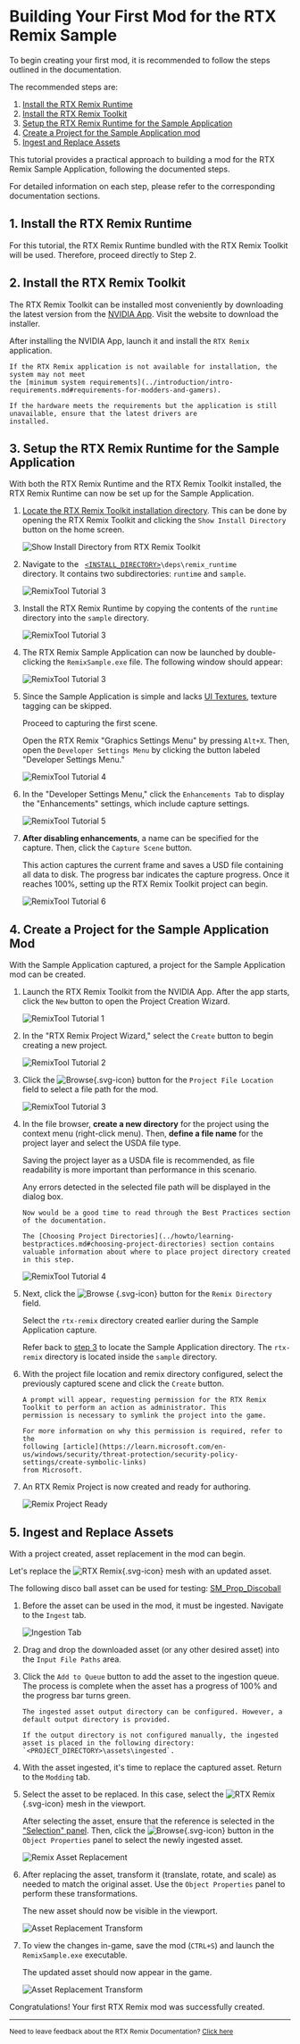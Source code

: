 # Building Your First Mod for the RTX Remix Sample

To begin creating your first mod, it is recommended to follow the steps outlined in the documentation.

The recommended steps are:

1. [Install the RTX Remix Runtime](../installation/install-runtime.md)
2. [Install the RTX Remix Toolkit](../installation/install-toolkit.md)
3. [Setup the RTX Remix Runtime for the Sample Application](../gettingstarted/learning-runtimesetup.md)
4. [Create a Project for the Sample Application mod](../gettingstarted/learning-toolkitsetup.md)
5. [Ingest and Replace Assets](../howto/learning-assets.md)

This tutorial provides a practical approach to building a mod for the RTX Remix Sample Application, following the
documented steps.

For detailed information on each step, please refer to the corresponding documentation sections.

## 1. Install the RTX Remix Runtime

For this tutorial, the RTX Remix Runtime bundled with the RTX Remix Toolkit will be used. Therefore, proceed directly to
Step 2.

## 2. Install the RTX Remix Toolkit

The RTX Remix Toolkit can be installed most conveniently by downloading the latest version from
the [NVIDIA App](https://www.nvidia.com/en-us/software/nvidia-app/). Visit the website to download the installer.

After installing the NVIDIA App, launch it and install the `RTX Remix` application.

```{important}
If the RTX Remix application is not available for installation, the system may not meet
the [minimum system requirements](../introduction/intro-requirements.md#requirements-for-modders-and-gamers).

If the hardware meets the requirements but the application is still unavailable, ensure that the latest drivers are
installed.
```

## 3. Setup the RTX Remix Runtime for the Sample Application

With both the RTX Remix Runtime and the RTX Remix Toolkit installed, the RTX Remix Runtime can now be set up for the
Sample Application.

1. [Locate the RTX Remix Toolkit installation directory](../remix-faq.md#how-can-i-locate-the-rtx-remix-toolkit-installation-folder).
   This can be done by opening the RTX Remix Toolkit and clicking the `Show Install Directory` button on the home
   screen.

   ![Show Install Directory from RTX Remix Toolkit](../data/images/remix-install-001.png)

2. Navigate to the
   <code>
   [<INSTALL_DIRECTORY>](../remix-faq.md#how-can-i-locate-the-rtx-remix-toolkit-installation-folder)\deps\remix_runtime
   </code>
   directory. It contains two subdirectories: `runtime` and `sample`.

   ![RemixTool Tutorial 3](../data/images/remix_907.png)

3. Install the RTX Remix Runtime by copying the contents of the `runtime` directory into the `sample` directory.

   ![RemixTool Tutorial 3](../data/images/remix_908.png)

4. The RTX Remix Sample Application can now be launched by double-clicking the `RemixSample.exe` file. The following
   window should appear:

   ![RemixTool Tutorial 3](../data/images/remix_909.png)

5. Since the Sample Application is simple and
   lacks [UI Textures](../gettingstarted/learning-runtimesetup.md#setting-up-ui-textures), texture tagging can be
   skipped.

   Proceed to capturing the first scene.

   Open the RTX Remix "Graphics Settings Menu" by pressing `Alt+X`. Then, open the `Developer Settings Menu` by clicking
   the button labeled "Developer Settings Menu."

   ![RemixTool Tutorial 4](../data/images/remix_910.png)

6. In the "Developer Settings Menu," click the `Enhancements Tab` to display the "Enhancements" settings, which include
   capture settings.

   ![RemixTool Tutorial 5](../data/images/remix_911.png)

7. **After disabling enhancements**, a name can be specified for the capture. Then, click the `Capture Scene` button.

   This action captures the current frame and saves a USD file containing all data to disk. The progress bar indicates
   the capture progress. Once it reaches 100%, setting up the RTX Remix Toolkit project can begin.

   ![RemixTool Tutorial 6](../data/images/remix_912.png)

## 4. Create a Project for the Sample Application Mod

With the Sample Application captured, a project for the Sample Application mod can be created.

1. Launch the RTX Remix Toolkit from the NVIDIA App. After the app starts, click the `New` button to open the Project
   Creation Wizard.

   ![RemixTool Tutorial 1](../data/images/remix_913.png)

2. In the "RTX Remix Project Wizard," select the `Create` button to begin creating a new project.

   ![RemixTool Tutorial 2](../data/images/remix_914.png)

3. Click the
   ![Browse](../../source/extensions/lightspeed.trex.app.resources/data/icons/folder_open.svg){.svg-icon} button for the
   `Project File Location` field to select a file path for the mod.

   ![RemixTool Tutorial 3](../data/images/remix_915.png)

4. In the file browser, **create a new directory** for the project using the context menu (right-click menu). Then,
   **define a file name** for the project layer and select the USDA file type.

   Saving the project layer as a USDA file is recommended, as file readability is more important than performance in
   this scenario.

   Any errors detected in the selected file path will be displayed in the dialog box.

   ```{seealso}
   Now would be a good time to read through the Best Practices section of the documentation.

   The [Choosing Project Directories](../howto/learning-bestpractices.md#choosing-project-directories) section contains
   valuable information about where to place project directory created in this step.
   ```

   ![RemixTool Tutorial 4](../data/images/remix_916.png)

5. Next, click the ![Browse](../../source/extensions/lightspeed.trex.app.resources/data/icons/folder_open.svg)
   {.svg-icon} button for the `Remix Directory` field.

   Select the `rtx-remix` directory created earlier during the Sample Application capture.

   Refer back to [step 3](#3-setup-the-rtx-remix-runtime-for-the-sample-application) to locate the Sample Application
   directory. The `rtx-remix` directory is located inside the `sample` directory.

6. With the project file location and remix directory configured, select the previously captured scene and click the
   `Create` button.

   ```{note}
   A prompt will appear, requesting permission for the RTX Remix Toolkit to perform an action as administrator. This
   permission is necessary to symlink the project into the game.

   For more information on why this permission is required, refer to the
   following [article](https://learn.microsoft.com/en-us/windows/security/threat-protection/security-policy-settings/create-symbolic-links)
   from Microsoft.
   ```

7. An RTX Remix Project is now created and ready for authoring.

   ![Remix Project Ready](../data/images/remix-remixtutorial-003.png)

## 5. Ingest and Replace Assets

With a project created, asset replacement in the mod can begin.

Let's replace the ![RTX Remix](../../source/extensions/lightspeed.trex.app.resources/data/icons/categories.svg){.svg-icon}
mesh with an updated asset.

The following disco ball asset can be used for testing:
[SM_Prop_Discoball](https://d4i3qtqj3r0z5.cloudfront.net/SM_Prop_DiscoBall%402.zip)

1. Before the asset can be used in the mod, it must be ingested. Navigate to the `Ingest` tab.

   ![Ingestion Tab](../data/images/remix-ingestion-tab.png)

2. Drag and drop the downloaded asset (or any other desired asset) into the `Input File Paths` area.

3. Click the `Add to Queue` button to add the asset to the ingestion queue. The process is complete when the asset has a
   progress of 100% and the progress bar turns green.

   ```{tip}
   The ingested asset output directory can be configured. However, a default output directory is provided.

   If the output directory is not configured manually, the ingested asset is placed in the following directory:
   `<PROJECT_DIRECTORY>\assets\ingested`.
   ```

4. With the asset ingested, it's time to replace the captured asset. Return to the `Modding` tab.

5. Select the asset to be replaced. In this case, select
   the ![RTX Remix](../../source/extensions/lightspeed.trex.app.resources/data/icons/categories.svg){.svg-icon} mesh in
   the viewport.

   After selecting the asset, ensure that the reference is selected in
   the ["Selection" panel](../howto/learning-toolkit.md#selection-panel). Then, click
   the ![Browse](../../source/extensions/lightspeed.trex.app.resources/data/icons/folder_open.svg){.svg-icon} button in
   the `Object Properties` panel to select the newly ingested asset.

   ![Remix Asset Replacement](../data/images/remix-remixtutorial-004.png)

6. After replacing the asset, transform it (translate, rotate, and scale) as needed to match the original asset. Use the
   `Object Properties` panel to perform these transformations.

   The new asset should now be visible in the viewport.

   ![Asset Replacement Transform](../data/images/remix-remixtutorial-005.png)

7. To view the changes in-game, save the mod (`CTRL+S`) and launch the `RemixSample.exe` executable.

   The updated asset should now appear in the game.

   ![Asset Replacement Transform](../data/images/remix-remixtutorial-006.png)

Congratulations! Your first RTX Remix mod was successfully created.

***
<sub> Need to leave feedback about the RTX Remix Documentation?  [Click here](https://github.com/NVIDIAGameWorks/rtx-remix/issues/new?assignees=nvdamien&labels=documentation%2Cfeedback%2Ctriage&projects=&template=documentation_feedback.yml&title=%5BDocumentation+feedback%5D%3A+) </sub>
